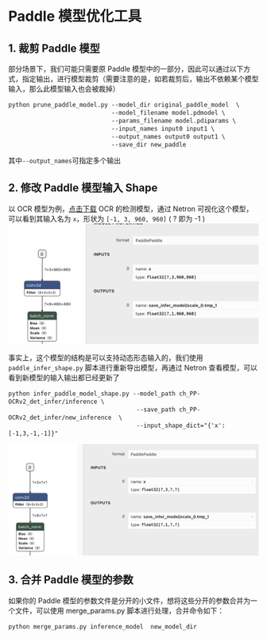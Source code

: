 # Paddle 模型优化工具

## 1. 裁剪 Paddle 模型

部分场景下，我们可能只需要原 Paddle 模型中的一部分，因此可以通过以下方式，指定输出，进行模型裁剪（需要注意的是，如若裁剪后，输出不依赖某个模型输入，那么此模型输入也会被裁掉）
```
python prune_paddle_model.py --model_dir original_paddle_model  \
                             --model_filename model.pdmodel \
                             --params_filename model.pdiparams \
                             --input_names input0 input1 \
                             --output_names output0 output1 \
                             --save_dir new_paddle
```

其中`--output_names`可指定多个输出

## 2. 修改 Paddle 模型输入 Shape

以 OCR 模型为例，[点击下载](https://paddleocr.bj.bcebos.com/PP-OCRv2/chinese/ch_PP-OCRv2_det_infer.tar) OCR 的检测模型，通过 Netron 可视化这个模型，可以看到其输入名为 `x`，形状为 `[-1, 3, 960, 960]` ( ? 即为 -1 )
![image-20220331162225040](imgs/origin.png)  

事实上，这个模型的结构是可以支持动态形态输入的，我们使用 `paddle_infer_shape.py` 脚本进行重新导出模型，再通过 Netron 查看模型，可以看到新模型的输入输出都已经更新了
```
python infer_paddle_model_shape.py --model_path ch_PP-OCRv2_det_infer/inference \
                                    --save_path ch_PP-OCRv2_det_infer/new_inference  \
                                    --input_shape_dict="{'x':[-1,3,-1,-1]}"
```
![image-20220331165925526](imgs/new.png)

## 3. 合并 Paddle 模型的参数

如果你的 Paddle 模型的参数文件是分开的小文件，想将这些分开的参数合并为一个文件，可以使用 merge_params.py 脚本进行处理，合并命令如下：
```
python merge_params.py inference_model  new_model_dir
```
